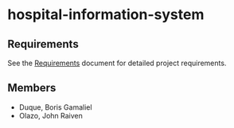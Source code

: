 # hospital-information-system

## Requirements
See the [Requirements](requirements.md) document for detailed project requirements.

## Members

- Duque, Boris Gamaliel
- Olazo, John Raiven

